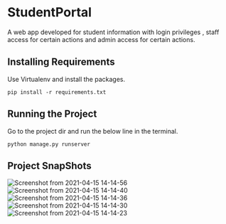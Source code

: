 # StudentPortal
A web app developed for student information with login privileges , staff access for certain actions and admin access for certain actions.


## Installing Requirements

Use Virtualenv and install the packages.
```
pip install -r requirements.txt
```
## Running the Project

Go to the project dir and run the below line in the terminal.

```
python manage.py runserver

```

## Project SnapShots

![Screenshot from 2021-04-15 14-14-56](https://user-images.githubusercontent.com/32302492/114841272-467bd100-9df5-11eb-90fd-8d0b76e45d05.png)
![Screenshot from 2021-04-15 14-14-40](https://user-images.githubusercontent.com/32302492/114841280-48de2b00-9df5-11eb-8f33-3f448a99fd77.png)
![Screenshot from 2021-04-15 14-14-36](https://user-images.githubusercontent.com/32302492/114841299-4c71b200-9df5-11eb-8932-55e4e9483338.png)
![Screenshot from 2021-04-15 14-14-30](https://user-images.githubusercontent.com/32302492/114841310-4f6ca280-9df5-11eb-91a9-f3443f31af3e.png)
![Screenshot from 2021-04-15 14-14-23](https://user-images.githubusercontent.com/32302492/114841314-51366600-9df5-11eb-9a91-5f99b5bf7bcb.png)
